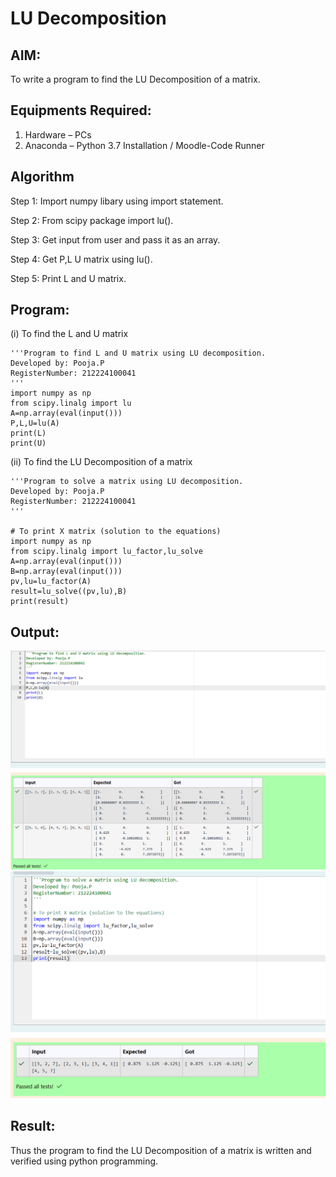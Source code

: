 # LU Decomposition 

## AIM:
To write a program to find the LU Decomposition of a matrix.

## Equipments Required:
1. Hardware – PCs
2. Anaconda – Python 3.7 Installation / Moodle-Code Runner

## Algorithm
Step 1:
 Import numpy libary using import statement.
 
Step 2:
From scipy package import lu().

Step 3:
Get input from user and pass it as an array.

Step 4:
Get P,L U matrix using lu().

Step 5:
Print L and U matrix.

## Program:
(i) To find the L and U matrix
```
'''Program to find L and U matrix using LU decomposition.
Developed by: Pooja.P
RegisterNumber: 212224100041
'''
import numpy as np
from scipy.linalg import lu
A=np.array(eval(input()))
P,L,U=lu(A)
print(L)
print(U)

```
(ii) To find the LU Decomposition of a matrix
```
'''Program to solve a matrix using LU decomposition.
Developed by: Pooja.P
RegisterNumber: 212224100041
'''

# To print X matrix (solution to the equations)
import numpy as np
from scipy.linalg import lu_factor,lu_solve
A=np.array(eval(input()))
B=np.array(eval(input()))
pv,lu=lu_factor(A)
result=lu_solve((pv,lu),B)
print(result)

```

## Output:
![alt text](<Screenshot 2025-04-16 183704.png>)
![alt text](<Screenshot 2025-04-16 183736.png>)

## Result:
Thus the program to find the LU Decomposition of a matrix is written and verified using python programming.

